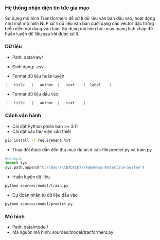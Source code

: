 ### Hệ thống nhận diện tin tức giả mạo
Sử dụng mô hình Transformers để xử lí dữ liệu văn bản đầu vào, hoạt động như một mô hình NLP xử lí dữ liệu văn bản dưới dạng các vector đặc trưng biểu diễn nội dung văn bản.
Sử dụng mô hình học máy mạng tích chập để huấn luyện dữ liệu sau khi được xử lí.

### Dữ liệu
- Path: data/raw/
- Định dạng: .csv

- Format dữ liệu huấn luyện
```python
|   title   |   author  |   text    |  label    |
```

- Format dữ liệu đầu vào
```python
|   title   |   author  |   text    |
```

### Cách vận hành
- Cài đặt Python phiên bản >= 3.11
- Cài đặt các thư viện cần thiết
```bash
pip install -r requirement.txt
```

- Thay đổi được dẫn đến thư mục dự án ở các file predict.py và train.py
```python
#example
import sys
sys.path.append("C:\\Users\\BAOVIET\\FakeNews-Detection-System")
```

- Huấn luyện dữ liệu
```bash
python sources/model/train.py
```

- Dự đoán nhãn từ dữ liệu đầu vào
```bash
python sources/model/predict.py
```

### Mô hình
- Path: data/model/
- Mã nguồn mô hình: sources/model/tranformers.py